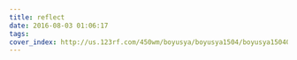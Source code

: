 ```yaml
---
title: reflect
date: 2016-08-03 01:06:17
tags:
cover_index: http://us.123rf.com/450wm/boyusya/boyusya1504/boyusya150400006/38755295-maze-paper-labyrinth-vector-illustration-of-simple-labyrinth-with-some-wrong-ways-and-one-exit.jpg
---
```

